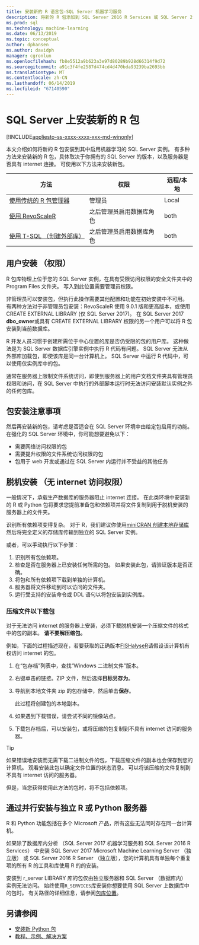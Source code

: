 ```yaml
---
title: 安装新的 R 语言包-SQL Server 机器学习服务
description: 将新的 R 包添加到 SQL Server 2016 R Services 或 SQL Server 2017 机器学习服务 （数据库内）
ms.prod: sql
ms.technology: machine-learning
ms.date: 06/13/2019
ms.topic: conceptual
author: dphansen
ms.author: davidph
manager: cgronlun
ms.openlocfilehash: fb8e5512a9b623a3e97d80289b928d66314f9d72
ms.sourcegitcommit: a91c3f4fe2587d474cd4d470bda93239ba2693bb
ms.translationtype: MT
ms.contentlocale: zh-CN
ms.lasthandoff: 06/14/2019
ms.locfileid: "67140590"
---
```

# <a name="install-new-r-packages-on-sql-server"></a>SQL Server 上安装新的 R 包
[!INCLUDE[appliesto-ss-xxxx-xxxx-xxx-md-winonly](../../includes/appliesto-ss-xxxx-xxxx-xxx-md-winonly.md)]

本文介绍如何将新的 R 包安装到其中启用机器学习的 SQL Server 实例。 有多种方法来安装新的 R 包，具体取决于你拥有的 SQL Server 的版本，以及服务器是否具有 internet 连接。 可使用以下方法来安装新包。

| 方法                           | 权限               | 远程/本地 |
|------------------------------------|---------------------------|--------------|
| [使用传统的 R 包管理器](use-r-package-managers-on-sql-server.md)  | 管理员 | Local |
| [使用 RevoScaleR](use-revoscaler-to-manage-r-packages.md) |  之后管理员启用数据库角色 | both|
| [使用 T-SQL （创建外部库）](install-r-packages-tsql.md) | 之后管理员启用数据库角色 | both 

## <a name="who-installs-permissions"></a>用户安装 （权限）

R 包库物理上位于您的 SQL Server 实例，在具有受限访问权限的安全文件夹中的 Program Files 文件夹。 写入到此位置需要管理员权限。

非管理员可以安装包，但执行此操作需要其他配置和功能在初始安装中不可用。 有两种方法对于非管理员包安装：RevoScaleR 使用 9.0.1 版和更高版本，或使用 CREATE EXTERNAL LIBRARY (仅 SQL Server 2017)。 在 SQL Server 2017 **dbo_owner**或具有 CREATE EXTERNAL LIBRARY 权限的另一个用户可以将 R 包安装到当前数据库。

R 开发人员习惯于创建所需位于中心位置的库是否仍受限的包的用户库。 这种做法是为 SQL Server 数据库引擎实例中执行 R 代码有问题。 SQL Server 无法从外部库加载包，即使该库是同一台计算机上。 SQL Server 中运行 R 代码中，可以使用仅实例库中的包。

通常在服务器上限制文件系统访问，即使到服务器上的用户文档文件夹具有管理员权限和访问，在 SQL Server 中执行的外部脚本运行时无法访问安装默认实例之外的任何包库。 

## <a name="considerations-for-package-installation"></a>包安装注意事项

然后再安装新的包，请考虑是否适合在 SQL Server 环境中由给定包启用的功能。 在强化的 SQL Server 环境中，你可能想要避免以下：

+ 需要网络访问权限的包
+ 需要提升权限的文件系统访问权限的包
+ 包用于 web 开发或通过在 SQL Server 内运行并不受益的其他任务

## <a name="offline-installation-no-internet-access"></a>脱机安装 （无 internet 访问权限）

一般情况下，承载生产数据库的服务器阻止 internet 连接。 在此类环境中安装新的 R 或 Python 包将要求您提前准备包和依赖项并将文件复制到用于脱机安装的服务器上的文件夹。

识别所有依赖项变得复杂。 对于 R，我们建议你使用[miniCRAN 创建本地存储库](create-a-local-package-repository-using-minicran.md)然后将完全定义的存储库传输到独立的 SQL Server 实例。

或者，可以手动执行以下步骤：

1. 识别所有包依赖项。 
2. 检查是否在服务器上已安装任何所需的包。 如果安装此包，请验证版本是否正确。
3. 将包和所有依赖项下载到单独的计算机。
4. 服务器将文件移动到可以访问的文件夹。
5. 运行受支持的安装命令或 DDL 语句以将包安装到实例库。

### <a name="download-the-package-as-a-zipped-file"></a>压缩文件以下载包

对于无法访问 internet 的服务器上安装，必须下载脱机安装一个压缩文件的格式中的包的副本。 **请不要解压缩包。**

例如，下面的过程描述现在，若要获取的正确版本[FISHalyseR](https://bioconductor.org/packages/release/bioc/html/FISHalyseR.html)请假设该计算机有权访问 internet 的包。

1.  在“包存档”列表中，查找“Windows 二进制文件”版本。  

2.  右键单击的链接。ZIP 文件，然后选择**目标另存为**。

3.  导航到本地文件夹 zip 的包存储中，然后单击**保存**。

    此过程将创建包的本地副本。 

4. 如果遇到下载错误，请尝试不同的镜像站点。

5. 下载包存档后，可以安装包，或将压缩的包复制到不具有 internet 访问的服务器。

> [!TIP]
> 如果错误地安装而无需下载二进制文件的包，下载压缩文件的副本也会保存到您的计算机。 观看安装此包以确定文件位置的状态消息。 可以将该压缩的文件复制到不具有 internet 访问的服务器。
> 
> 但是，当您获得使用此方法的包时，将不包括依赖项。 


## <a name="side-by-side-installation-with-standalone-r-or-python-servers"></a>通过并行安装与独立 R 或 Python 服务器

R 和 Python 功能包括在多个 Microsoft 产品，所有这些无法同时存在同一台计算机。

如果除了数据库内分析 （SQL Server 2017 机器学习服务和 SQL Server 2016 R Services） 中安装 SQL Server 2017 Microsoft Machine Learning Server （独立版） 或 SQL Server 2016 R Server （独立版），您的计算机具有单独每个重复项的所有 R 的工具和库使用 R 的的安装。

安装到 r_server LIBRARY 库的包仅由独立服务器和 SQL Server （数据库内） 实例无法访问。 始终使用`R_SERVICES`库安装你想要使用 SQL Server 上数据库中的包时。 有关路径的详细信息，请参阅[包库位置](../package-management/default-packages.md)。

## <a name="see-also"></a>另请参阅

+ [安装新 Python 包](../python/install-additional-python-packages-on-sql-server.md)
+ [教程、示例、解决方案](../tutorials/machine-learning-services-tutorials.md)
